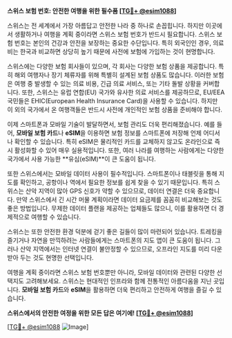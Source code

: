 **스위스 보험 번호: 안전한 여행을 위한 필수품 [[TG💪+ @esim1088](https://t.me/s/esim1088)]**

스위스는 전 세계에서 가장 아름답고 안전한 나라 중 하나로 손꼽힙니다. 하지만 이곳에서 생활하거나 여행을 계획 중이라면 스위스 보험 번호가 반드시 필요합니다. 스위스 보험 번호는 본인의 건강과 안전을 보장하는 중요한 수단입니다. 특히 외국인인 경우, 의료비는 한국과 비교하면 상당히 높기 때문에 사전에 보험에 가입하는 것이 현명합니다.

스위스에는 다양한 보험 회사들이 있으며, 각 회사는 다양한 보험 상품을 제공합니다. 특히 해외 여행자나 장기 체류자를 위해 특별히 설계된 보험 상품도 많습니다. 이러한 보험은 여행 중 발생할 수 있는 의료 비용, 긴급 의료 서비스, 또는 기타 돌발 상황을 커버합니다. 또한, 스위스는 유럽 연합(EU) 국가와 유사한 의료 서비스를 제공하므로, EU/EEA 국민들은 EHIC(European Health Insurance Card)을 사용할 수 있습니다. 하지만 이 외의 국가에서 온 여행객들은 반드시 사전에 개인적인 보험 상품을 준비해야 합니다.

이제 스마트폰과 모바일 기술이 발달하면서, 보험 관리도 더욱 편리해졌습니다. 예를 들어, **모바일 보험 카드**나 **eSIM**을 이용하면 보험 정보를 스마트폰에 저장해 언제 어디서나 확인할 수 있습니다. 특히 eSIM은 물리적인 카드를 교체하지 않고도 온라인으로 즉시 활성화할 수 있어 매우 실용적입니다. 또한, 여러 나라를 여행하는 사람에게는 다양한 국가에서 사용 가능한 **유심(eSIM)**이 큰 도움이 됩니다.

또한 스위스에서는 모바일 데이터 사용이 필수적입니다. 스마트폰이나 태블릿을 통해 지도를 확인하고, 공항이나 역에서 필요한 정보를 쉽게 찾을 수 있기 때문입니다. 특히 스위스는 산악 지역이 많아 GPS 신호가 약할 수 있으므로, 데이터 연결은 더욱 중요합니다. 만약 스위스에서 긴 시간 머물 계획이라면 데이터 요금제를 꼼꼼히 비교해보는 것도 좋은 방법입니다. 무제한 데이터 플랜을 제공하는 업체들도 많으니, 이를 활용하면 더 경제적으로 여행할 수 있습니다.

스위스는 또한 안전한 환경 덕분에 걷기 좋은 길들이 많이 마련되어 있습니다. 트레킹을 즐기거나 자연을 만끽하려는 사람들에게는 스마트폰의 지도 앱이 큰 도움이 됩니다. 그러나 산악 지역에서는 인터넷 연결이 불안정할 수 있으므로, 오프라인 지도를 미리 다운받아 두는 것도 현명한 선택입니다.

여행을 계획 중이라면 스위스 보험 번호뿐만 아니라, 모바일 데이터와 관련된 다양한 선택지도 고려해보세요. 스위스는 현대적인 인프라와 함께 전통적인 아름다움을 지닌 곳입니다. **모바일 보험 카드**와 **eSIM**을 활용하면 더욱 편리하고 안전하게 여행을 즐길 수 있습니다.

**스위스에서의 안전한 여정을 위한 모든 답은 여기에! [[TG💪+ @esim1088](https://t.me/s/esim1088)]**

[[TG💪+ @esim1088](https://t.me/s/esim1088) ![Image](https://i.postimg.cc/Y0z9fWf4/image.png)]